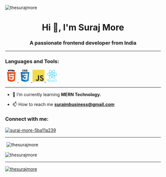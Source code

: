 <p align="left"> <img src="https://komarev.com/ghpvc/?username=thesurajmore&label=Profile%20views&color=0e75b6&style=flat" alt="thesurajmore" /> </p>

<h1 align="center">Hi 👋, I'm Suraj More</h1>
<h3 align="center">A passionate frontend developer from India</h3>

<hr>

<h3 align="left">Languages and Tools:</h3>
<p align="left"> 
    <a href="https://www.w3.org/html/" target="_blank" rel="noreferrer"> <img src="https://raw.githubusercontent.com/devicons/devicon/master/icons/html5/html5-original-wordmark.svg" alt="html5" width="40" height="40"/> </a> 
  <a href="https://www.w3schools.com/css/" target="_blank" rel="noreferrer"> <img src="https://raw.githubusercontent.com/devicons/devicon/master/icons/css3/css3-original-wordmark.svg" alt="css3" width="40" height="40"/> </a> 
  <a href="https://developer.mozilla.org/en-US/docs/Web/JavaScript" target="_blank" rel="noreferrer"> <img src="https://raw.githubusercontent.com/devicons/devicon/master/icons/javascript/javascript-original.svg" alt="javascript" width="40" height="40"/> </a> <a href="https://reactjs.org/" target="_blank" rel="noreferrer"> <img src="https://raw.githubusercontent.com/devicons/devicon/master/icons/react/react-original-wordmark.svg" alt="react" width="40" height="40"/> </a> 
</p>

<hr>

- 🌱 I’m currently learning **MERN Technology.**

- 📫 How to reach me **surajmbusiness@gmail.com**

<h3 align="left">Connect with me:</h3>
<p align="left">
<a href="www.linkedin.com/in/thesurajmore" target="blank"><img align="center" src="https://raw.githubusercontent.com/rahuldkjain/github-profile-readme-generator/master/src/images/icons/Social/linked-in-alt.svg" alt="suraj-more-5ba11a239" height="30" width="40" /></a>
</p>

<hr>

<!-- <p><img align="left" src="https://github-readme-stats.vercel.app/api/top-langs?username=thesurajmore&show_icons=true&locale=en&layout=compact" alt="thesurajmore" /></p> -->

<p>&nbsp;<img align="center" src="https://github-readme-stats.vercel.app/api?username=thesurajmore&show_icons=true&locale=en" alt="thesurajmore" /></p>

<p><img align="center" src="https://github-readme-streak-stats.herokuapp.com/?user=thesurajmore&" alt="thesurajmore" /></p>

<hr>

<p align="left"> <a href="https://github.com/ryo-ma/github-profile-trophy"><img src="https://github-profile-trophy.vercel.app/?username=thesurajmore" alt="thesurajmore" /></a> </p>
